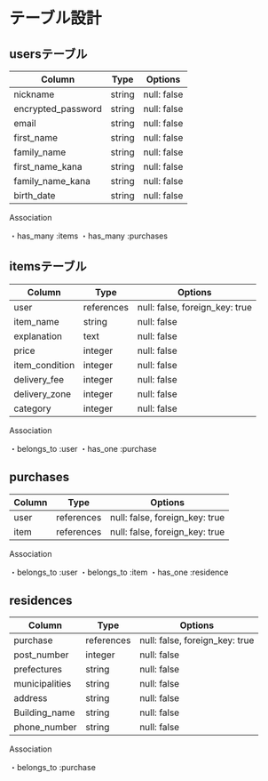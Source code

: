 # テーブル設計

## usersテーブル

| Column                        | Type      | Options             |
| -------------------------------- |  ---------- |  ----------------------|
| nickname                     |  string    | null:  false         |
| encrypted_password    |  string    | null:  false         |
| email                            |  string    | null:  false         |
| first_name                    |  string    | null:  false         |
| family_name                 |  string    | null:  false         |
| first_name_kana           |  string    |  null: false         |
| family_name_kana        |  string    |  null: false         |
| birth_date                    |  string    |  null: false         |

Association

・has_many :items
・has_many :purchases

## itemsテーブル

Column                        | Type            | Options                             |
| ------------------------------ |  -----------------|---------------------------------------|
| user                           |  references  | null: false, foreign_key: true|
| item_name                 |  string          | null: false                           |
| explanation                |  text             | null: false                           |
| price                          |  integer        | null: false                           |
| item_condition            |  integer       | null: false                            |
| delivery_fee                |  integer        | null: false                           |
| delivery_zone              |  integer       | null: false                            |
| category                     |  integer       | null: false                           |

Association

・belongs_to :user
・has_one :purchase

## purchases

Column                        | Type            | Options                                     |
| -------------------------------|  -----------------|  --------------------------------------------|
| user                           |  references  | null: false, foreign_key: true        |
| item                           |  references  | null: false, foreign_key: true        |

Association

・belongs_to :user
・belongs_to :item
・has_one :residence

## residences

Column                          | Type          | Options                                       |
| -------------------------------- | ----------------| -----------------------------------------------|
| purchase                      | references | null: false, foreign_key: true          |
| post_number                | integer       | null: false                                     |
| prefectures                  |  string        | null: false                                     |
| municipalities               |  string         | null: false                                     |
| address                        |  string        | null: false                                     |
| Building_name              |  string        | null: false                                      |
| phone_number              |  string        | null: false                                     |

Association

・belongs_to :purchase